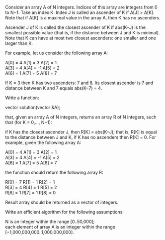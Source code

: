 Consider an array A of N integers. Indices of this array are integers from 0 to N−1. Take an index K. Index J is called an ascender of K if A[J] > A[K]. Note that if A[K] is a maximal value in the array A, then K has no ascenders.

Ascender J of K is called the closest ascender of K if abs(K−J) is the smallest possible value (that is, if the distance between J and K is minimal). Note that K can have at most two closest ascenders: one smaller and one larger than K.

For example, let us consider the following array A:

  A[0] = 4     A[1]  = 3    A[2]  = 1  
  A[3] = 4     A[4]  = -1   A[5]  = 2  
  A[6] = 1     A[7]  = 5    A[8]  = 7  
  
If K = 3 then K has two ascenders: 7 and 8. Its closest ascender is 7 and distance between K and 7 equals abs(K−7) = 4.

Write a function:

vector<int> solution(vector<int> &A);

that, given an array A of N integers, returns an array R of N integers, such that (for K = 0,..., N−1):

if K has the closest ascender J, then R[K] = abs(K−J); that is, R[K] is equal to the distance between J and K,
if K has no ascenders then R[K] = 0.
For example, given the following array A:

  A[0] = 4     A[1]  = 3    A[2]  = 1  
  A[3] = 4     A[4]  = -1   A[5]  = 2  
  A[6] = 1     A[7]  = 5    A[8]  = 7  
  
the function should return the following array R:

  R[0] = 7     R[1]  = 1    R[2]  = 1  
  R[3] = 4     R[4]  = 1    R[5]  = 2  
  R[6] = 1     R[7]  = 1    R[8]  = 0  
  
Result array should be returned as a vector of integers.

Write an efficient algorithm for the following assumptions:

N is an integer within the range [0..50,000];  
each element of array A is an integer within the range [−1,000,000,000..1,000,000,000].  
